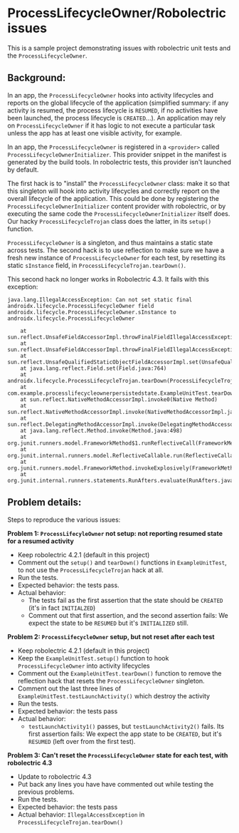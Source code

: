 ProcessLifecycleOwner/Robolectric issues
========================================
This is a sample project demonstrating issues with robolectric unit tests and the `ProcessLifecycleOwner`.


Background:
-----------
In an app, the `ProcessLifecycleOwner` hooks into activity lifecycles and reports on the global lifecycle of the application (simplified summary: if any activity is resumed, the process lifecycle is `RESUMED`, if no activities have been launched, the process lifecycle is `CREATED`...). An application may rely on `ProcessLifecycleOwner` if it has logic to not execute a particular task unless the app has at least one visible activity, for example.

In an app, the `ProcessLifecycleOwner` is registered in a `<provider>` called `ProcessLifecycleOwnerInitializer`. This provider snippet in the manifest is generated by the build tools. In robolectric tests, this provider isn't launched by default.

The first hack is to "install" the `ProcessLifecycleOwner` class: make it so that this singleton will hook into activity lifecycles and correctly report on the overall lifecycle of the application.  This could be done by registering the `ProcessLifecycleOwnerInitializer` content provider with robolectric, or by executing the same code the `ProcessLifecycleOwnerInitializer` itself does. Our hacky `ProcessLifecycleTrojan` class does the latter, in its `setup()` function.

`ProcessLifecycleOwner` is a singleton, and thus maintains a static state across tests. The second hack is to use reflection to make sure we have a fresh new instance of `ProcessLifecycleOwner` for each test, by resetting its static `sInstance` field, in `ProcessLifecycleTrojan.tearDown()`.

This second hack no longer works in Robolectric 4.3. It fails with this exception:
```
java.lang.IllegalAccessException: Can not set static final androidx.lifecycle.ProcessLifecycleOwner field androidx.lifecycle.ProcessLifecycleOwner.sInstance to androidx.lifecycle.ProcessLifecycleOwner

	at sun.reflect.UnsafeFieldAccessorImpl.throwFinalFieldIllegalAccessException(UnsafeFieldAccessorImpl.java:76)
	at sun.reflect.UnsafeFieldAccessorImpl.throwFinalFieldIllegalAccessException(UnsafeFieldAccessorImpl.java:80)
	at sun.reflect.UnsafeQualifiedStaticObjectFieldAccessorImpl.set(UnsafeQualifiedStaticObjectFieldAccessorImpl.java:77)
	at java.lang.reflect.Field.set(Field.java:764)
	at androidx.lifecycle.ProcessLifecycleTrojan.tearDown(ProcessLifecycleTrojan.kt:61)
	at com.example.processlifecycleownerpersistedstate.ExampleUnitTest.tearDown(ExampleUnitTest.kt:29)
	at sun.reflect.NativeMethodAccessorImpl.invoke0(Native Method)
	at sun.reflect.NativeMethodAccessorImpl.invoke(NativeMethodAccessorImpl.java:62)
	at sun.reflect.DelegatingMethodAccessorImpl.invoke(DelegatingMethodAccessorImpl.java:43)
	at java.lang.reflect.Method.invoke(Method.java:498)
	at org.junit.runners.model.FrameworkMethod$1.runReflectiveCall(FrameworkMethod.java:50)
	at org.junit.internal.runners.model.ReflectiveCallable.run(ReflectiveCallable.java:12)
	at org.junit.runners.model.FrameworkMethod.invokeExplosively(FrameworkMethod.java:47)
	at org.junit.internal.runners.statements.RunAfters.evaluate(RunAfters.java:33)
```

Problem details:
----------------

Steps to reproduce the various issues:

**Problem 1: `ProcessLifecyleOwner` not setup: not reporting resumed state for a resumed activity**
* Keep robolectric 4.2.1 (default in this project)
* Comment out the `setup()` and `tearDown()` functions in `ExampleUnitTest`, to not use the `ProcessLifecycleTrojan` hack at all.
* Run the tests.
* Expected behavior: the tests pass.
* Actual behavior:
  * The tests fail as the first assertion that the state should be `CREATED` (it's in fact `INITIALZED`)
  * Comment out that first assertion, and the second assertion fails: We expect the state to be `RESUMED` but it's `INITIALIZED` still.
 
**Problem 2: `ProcessLifecycleOwner` setup, but not reset after each test**
* Keep robolectric 4.2.1 (default in this project)
* Keep the `ExampleUnitTest.setup()` function to hook `ProcessLifecycleOwner` into activity lifecycles
* Comment out the `ExampleUnitTest.tearDown()` function to remove the reflection hack that resets the `ProcessLifecycleOwner` singleton.
* Comment out the last three lines of `ExampleUnitTest.testLaunchActivity()` which destroy the activity
* Run the tests.
* Expected behavior: the tests pass
* Actual behavior:
  * `testLaunchActivity1()` passes, but `testLaunchActivity2()` fails. Its first assertion fails: We expect the app state to be `CREATED`, but it's `RESUMED` (left over from the first test).

**Problem 3: Can't reset the `ProcessLifecycleOwner` state for each test, with robolectric 4.3**
* Update to robolectric 4.3
* Put back any lines you have have commented out while testing the previous problems.
* Run the tests.
* Expected behavior: the tests pass
* Actual behavior: `IllegalAccessException` in `ProcessLifecycleTrojan.tearDown()`


